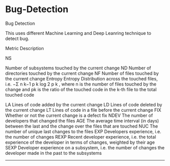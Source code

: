 # Bug-Detection
Bug Detection

This uses different Machine Learning and Deep Leanring technique to detect bug.

Metric Description

NS



Number of subsystems touched by the current change
ND
Number of directories touched by the current change
NF
Number of files touched by the current change
Entropy
Entropy Distribution across the touched files, i.e. −Σ n
k−1 p k log 2 p k ,
where n is the number of files touched by the change and
pk is the ratio of the touched code in the k-th file to the
total touched code



LA
Lines of code added by the current change
LD
Lines of code deleted by the current change
LT
Lines of code in a file before the current change
FIX
Whether or not the current change is a defect fix
NDEV
The number of developers that changed the files
AGE
The average time interval (in days) between the last and the change over the files that are touched
NUC
The number of unique last changes to the files
EXP
Developers experience, i.e. the number of changes
REXP
Recent developer experience, i.e. the total experience of the developer in terms of changes, weighted by their age
SEXP
Developer experience on a subsystem, i.e. the number of changes the developer made in the past to the subsystems



----------------------------------------------------------------------------------------------------------------------






















